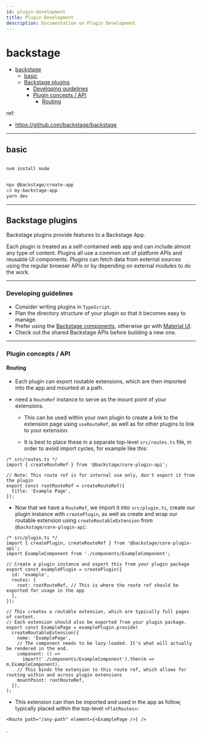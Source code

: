 ```yaml
---
id: plugin-development
title: Plugin Development
description: Documentation on Plugin Development
---
```


# backstage


- [backstage](#backstage)
  - [basic](#basic)
  - [Backstage plugins](#backstage-plugins)
    - [Developing guidelines](#developing-guidelines)
    - [Plugin concepts / API](#plugin-concepts--api)
      - [Routing](#routing)

ref:
- https://github.com/backstage/backstage


---

## basic


```bash

nvm install node


npx @backstage/create-app
cd my-backstage-app
yarn dev
```



---

## Backstage plugins

Backstage plugins provide features to a Backstage App.

Each plugin is treated as a self-contained web app and can include almost any type of content. Plugins all use a common set of platform APIs and reusable UI components. Plugins can fetch data from external sources using the regular browser APIs or by depending on external modules to do the work.

---

### Developing guidelines

- Consider writing plugins in `TypeScript`.
- Plan the directory structure of your plugin so that it becomes easy to manage.
- Prefer using the [Backstage components](https://backstage.io/storybook), otherwise go with [Material UI](https://material-ui.com/).
- Check out the shared Backstage APIs before building a new one.

---

### Plugin concepts / API

#### Routing

- Each plugin can export routable extensions, which are then imported into the app and mounted at a path.

- need a `RouteRef` instance to serve as the mount point of your extensions.
  - This can be used within your own plugin to create a link to the extension page using `useRouteRef`, as well as for other plugins to link to your extension.

  - It is best to place these in a separate top-level `src/routes.ts` file, in order to avoid import cycles, for example like this:

```tsx
/* src/routes.ts */
import { createRouteRef } from '@backstage/core-plugin-api';

// Note: This route ref is for internal use only, don't export it from the plugin
export const rootRouteRef = createRouteRef({
  title: 'Example Page',
});
```

- Now that we have a `RouteRef`, we import it into `src/plugin.ts`, create our plugin instance with `createPlugin`, as well as create and wrap our routable extension using `createRoutableExtension` from `@backstage/core-plugin-api`:

```tsx
/* src/plugin.ts */
import { createPlugin, createRouteRef } from '@backstage/core-plugin-api';
import ExampleComponent from './components/ExampleComponent';

// Create a plugin instance and export this from your plugin package
export const examplePlugin = createPlugin({
  id: 'example',
  routes: {
    root: rootRouteRef, // This is where the route ref should be exported for usage in the app
  },
});

// This creates a routable extension, which are typically full pages of content.
// Each extension should also be exported from your plugin package.
export const ExamplePage = examplePlugin.provide(
  createRoutableExtension({
    name: 'ExamplePage',
    // The component needs to be lazy-loaded. It's what will actually be rendered in the end.
    component: () =>
      import('./components/ExampleComponent').then(m => m.ExampleComponent),
    // This binds the extension to this route ref, which allows for routing within and across plugin extensions
    mountPoint: rootRouteRef,
  }),
);
```

- This extension can then be imported and used in the app as follow, typically placed within the top-level `<FlatRoutes>`:

```tsx
<Route path="/any-path" element={<ExamplePage />} />
```








.
